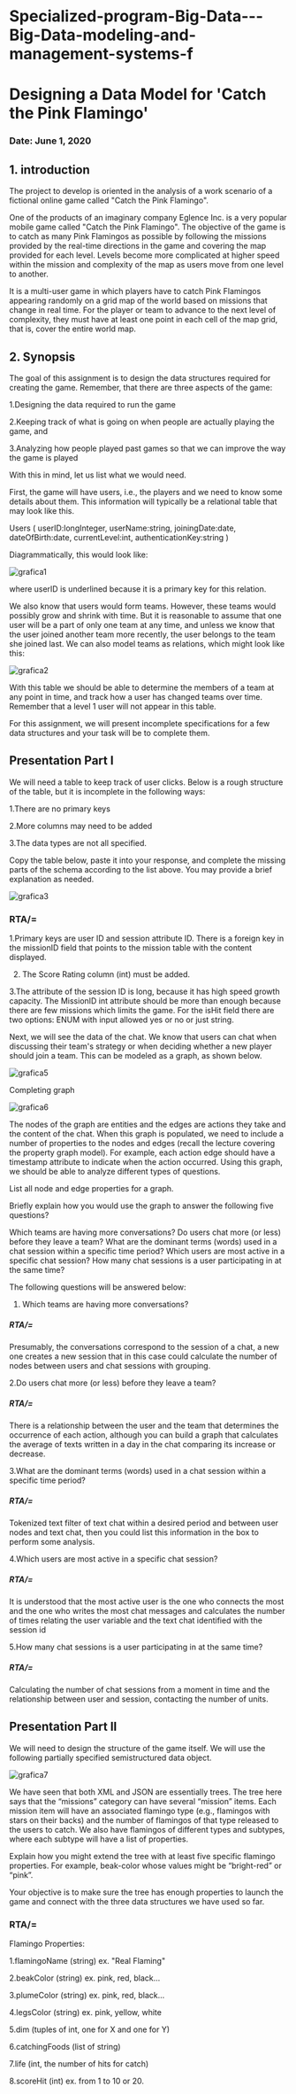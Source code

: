 # Specialized-program-Big-Data---Big-Data-modeling-and-management-systems-f

# Designing a Data Model for 'Catch the Pink Flamingo'
### Date: June 1, 2020 

## 1. introduction

The project to develop is oriented in the analysis of a work scenario of a fictional online game called "Catch the Pink Flamingo".

One of the products of an imaginary company Eglence Inc. is a very popular mobile game called "Catch the Pink Flamingo". The objective of the game is to catch as many Pink Flamingos as possible by following the missions provided by the real-time directions in the game and covering the map provided for each level. Levels become more complicated at higher speed within the mission and complexity of the map as users move from one level to another.

It is a multi-user game in which players have to catch Pink Flamingos appearing randomly on a grid map of the world based on missions that change in real time. For the player or team to advance to the next level of complexity, they must have at least one point in each cell of the map grid, that is, cover the entire world map.

## 2. Synopsis

The goal of this assignment is to design the data structures required for creating the game. Remember, that there are three aspects of the game:

1.Designing the data required to run the game

2.Keeping track of what is going on when people are actually playing the game, and

3.Analyzing how people played past games so that we can improve the way the game is played

With this in mind, let us list what we would need.

First, the game will have users, i.e., the players and we need to know some details about them. This information will typically be a relational table that may look like this.

Users ( userID:longInteger, userName:string, joiningDate:date, dateOfBirth:date, currentLevel:int, authenticationKey:string )

Diagrammatically, this would look like:

![grafica1](grafica1.png)

where userID is underlined because it is a primary key for this relation.

We also know that users would form teams. However, these teams would possibly grow and shrink with time. But it is reasonable to assume that one user will be a part of only one team at any time, and unless we know that the user joined another team more recently, the user belongs to the team she joined last. We can also model teams as relations, which might look like this:

![grafica2](grafica2.png)

With this table we should be able to determine the members of a team at any point in time, and track how a user has changed teams over time. Remember that a level 1 user will not appear in this table.

For this assignment, we will present incomplete specifications for a few data structures and your task will be to complete them.

## Presentation Part I

We will need a table to keep track of user clicks. Below is a rough structure of the table, but it is incomplete in the following ways:

1.There are no primary keys

2.More columns may need to be added

3.The data types are not all specified.

Copy the table below, paste it into your response, and complete the missing parts of the schema according to the list above. You may provide a brief explanation as needed.

![grafica3](grafica3.png)


### RTA/=

1.Primary keys are user ID and session attribute ID. There is a foreign key in the missionID field that points to the mission table with the content displayed.

2. The Score Rating column (int) must be added.

3.The attribute of the session ID is long, because it has high speed growth capacity. The MissionID int attribute should be more than enough because there are few missions which limits the game. For the isHit field there are two options: ENUM with input allowed yes or no or just string.




Next, we will see the data of the chat. We know that users can chat when discussing their team's strategy or when deciding whether a new player should join a team. This can be modeled as a graph, as shown below.



![grafica5](grafica5.png)


Completing graph



![grafica6](grafica6.png)


The nodes of the graph are entities and the edges are actions they take and the content of the chat. When this graph is populated, we need to include a number of properties to the nodes and edges (recall the lecture covering the property graph model). For example, each action edge should have a timestamp attribute to indicate when the action occurred. Using this graph, we should be able to analyze different types of questions.

List all node and edge properties for a graph.

Briefly explain how you would use the graph to answer the following five questions?

Which teams are having more conversations?
Do users chat more (or less) before they leave a team?
What are the dominant terms (words) used in a chat session within a specific time period?
Which users are most active in a specific chat session?
How many chat sessions is a user participating in at the same time?


The following questions will be answered below:

1. Which teams are having more conversations?
##### RTA/=
Presumably, the conversations correspond to the session of a chat, a new one creates a new session that in this case could calculate the number of nodes between users and chat sessions with grouping.


2.Do users chat more (or less) before they leave a team?
##### RTA/=
There is a relationship between the user and the team that determines the occurrence of each action, although you can build a graph that calculates the average of texts written in a day in the chat comparing its increase or decrease.


3.What are the dominant terms (words) used in a chat session within a specific time period?
##### RTA/=
Tokenized text filter of text chat within a desired period and between user nodes and text chat, then you could list this information in the box to perform some analysis.


4.Which users are most active in a specific chat session?
##### RTA/=
It is understood that the most active user is the one who connects the most and the one who writes the most chat messages and calculates the number of times relating the user variable and the text chat identified with the session id


5.How many chat sessions is a user participating in at the same time?
##### RTA/=
Calculating the number of chat sessions from a moment in time and the relationship between user and session, contacting the number of units.

## Presentation Part II

We will need to design the structure of the game itself. We will use the following partially specified semistructured data object.

![grafica7](grafica7.png)

We have seen that both XML and JSON are essentially trees. The tree here says that the “missions” category can have several “mission” items. Each mission item will have an associated flamingo type (e.g., flamingos with stars on their backs) and the number of flamingos of that type released to the users to catch. We also have flamingos of different types and subtypes, where each subtype will have a list of properties.

Explain how you might extend the tree with at least five specific flamingo properties. For example, beak-color whose values might be “bright-red” or “pink”.

Your objective is to make sure the tree has enough properties to launch the game and connect with the three data structures we have used so far.

### RTA/=

Flamingo Properties:

1.flamingoName (string) ex. "Real Flaming"

2.beakColor (string) ex. pink, red, black...

3.plumeColor (string) ex. pink, red, black...

4.legsColor (string) ex. pink, yellow, white

5.dim (tuples of int, one for X and one for Y)

6.catchingFoods (list of string)

7.life (int, the number of hits for catch)

8.scoreHit (int) ex. from 1 to 10 or 20.
